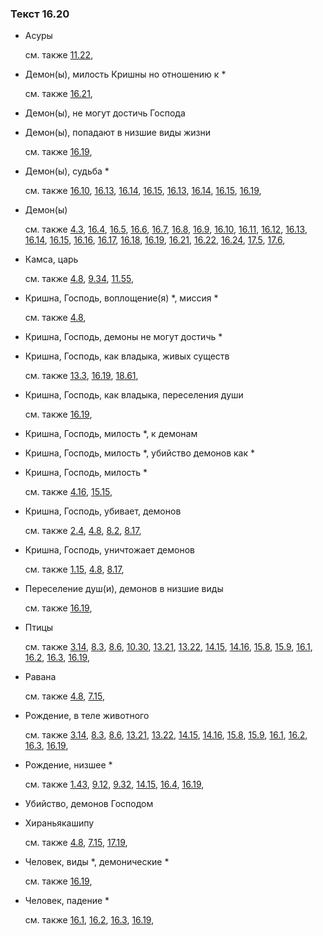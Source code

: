 ### Текст 16.20
	
- Асуры

	см. также  [11.22](../11/1122.md), 
	
- Демон(ы), милость Кришны но отношению к *

	см. также  [16.21](../16/1621.md), 
	
- Демон(ы), не могут достичь Господа

	
- Демон(ы), попадают в низшие виды жизни

	см. также  [16.19](../16/1619.md), 
	
- Демон(ы), судьба *

	см. также  [16.10](../16/1610.md),  [16.13](../16/1613.md),  [16.14](../16/1614.md),  [16.15](../16/1615.md),  [16.13](../16/1613.md),  [16.14](../16/1614.md),  [16.15](../16/1615.md),  [16.19](../16/1619.md), 
	
- Демон(ы)

	см. также  [4.3](../04/0403.md),  [16.4](../16/1604.md),  [16.5](../16/1605.md),  [16.6](../16/1606.md),  [16.7](../16/1607.md),  [16.8](../16/1608.md),  [16.9](../16/1609.md),  [16.10](../16/1610.md),  [16.11](../16/1611.md),  [16.12](../16/1612.md),  [16.13](../16/1613.md),  [16.14](../16/1614.md),  [16.15](../16/1615.md),  [16.16](../16/1616.md),  [16.17](../16/1617.md),  [16.18](../16/1618.md),  [16.19](../16/1619.md),  [16.21](../16/1621.md),  [16.22](../16/1622.md),  [16.24](../16/1624.md),  [17.5](../17/1705.md),  [17.6](../17/1706.md), 
	
- Камса, царь

	см. также  [4.8](../04/0408.md),  [9.34](../09/0934.md),  [11.55](../11/1155.md), 
	
- Кришна, Господь, воплощение(я) *, миссия *

	см. также  [4.8](../04/0408.md), 
	
- Кришна, Господь, демоны не могут достичь *

	
- Кришна, Господь, как владыка, живых существ

	см. также  [13.3](../13/1303.md),  [16.19](../16/1619.md),  [18.61](../18/1861.md), 
	
- Кришна, Господь, как владыка, переселения души

	см. также  [16.19](../16/1619.md), 
	
- Кришна, Господь, милость *, к демонам

	
- Кришна, Господь, милость *, убийство демонов как *

	
- Кришна, Господь, милость *

	см. также  [4.16](../04/0416.md),  [15.15](../15/1515.md), 
	
- Кришна, Господь, убивает, демонов

	см. также  [2.4](../02/0204.md),  [4.8](../04/0408.md),  [8.2](../08/0802.md),  [8.17](../08/0817.md), 
	
- Кришна, Господь, уничтожает демонов

	см. также  [1.15](../01/0115.md),  [4.8](../04/0408.md),  [8.17](../08/0817.md), 
	
- Переселение душ(и), демонов в низшие виды

	см. также  [16.19](../16/1619.md), 
	
- Птицы

	см. также  [3.14](../03/0314.md),  [8.3](../08/0803.md),  [8.6](../08/0806.md),  [10.30](../10/1030.md),  [13.21](../13/1321.md),  [13.22](../13/1322.md),  [14.15](../14/1415.md),  [14.16](../14/1416.md),  [15.8](../15/1508.md),  [15.9](../15/1509.md),  [16.1](../16/1601.md),  [16.2](../16/1602.md),  [16.3](../16/1603.md),  [16.19](../16/1619.md), 
	
- Равана

	см. также  [4.8](../04/0408.md),  [7.15](../07/0715.md), 
	
- Рождение, в теле животного

	см. также  [3.14](../03/0314.md),  [8.3](../08/0803.md),  [8.6](../08/0806.md),  [13.21](../13/1321.md),  [13.22](../13/1322.md),  [14.15](../14/1415.md),  [14.16](../14/1416.md),  [15.8](../15/1508.md),  [15.9](../15/1509.md),  [16.1](../16/1601.md),  [16.2](../16/1602.md),  [16.3](../16/1603.md),  [16.19](../16/1619.md), 
	
- Рождение, низшее *

	см. также  [1.43](../01/0143.md),  [9.12](../09/0912.md),  [9.32](../09/0932.md),  [14.15](../14/1415.md),  [16.4](../16/1604.md),  [16.19](../16/1619.md), 
	
- Убийство, демонов Господом

	
- Хираньякашипу

	см. также  [4.8](../04/0408.md),  [7.15](../07/0715.md),  [17.19](../17/1719.md), 
	
- Человек, виды *, демонические *

	см. также  [16.19](../16/1619.md), 
	
- Человек, падение *

	см. также  [16.1](../16/1601.md),  [16.2](../16/1602.md),  [16.3](../16/1603.md),  [16.19](../16/1619.md), 
